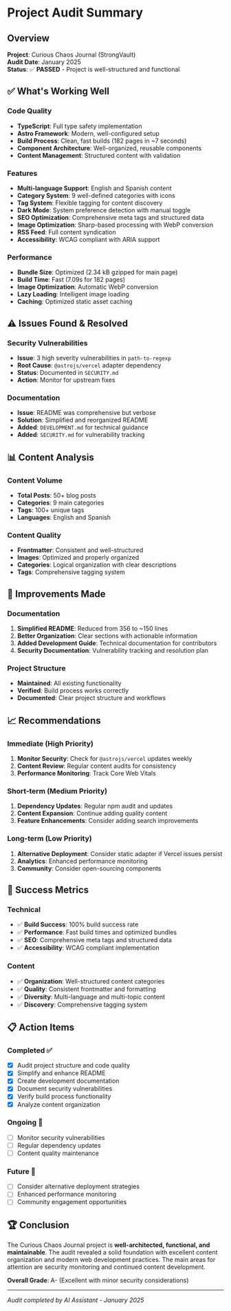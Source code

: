 # Project Audit Summary

## Overview

**Project**: Curious Chaos Journal (StrongVault)  
**Audit Date**: January 2025  
**Status**: ✅ **PASSED** - Project is well-structured and functional

## ✅ What's Working Well

### Code Quality

- **TypeScript**: Full type safety implementation
- **Astro Framework**: Modern, well-configured setup
- **Build Process**: Clean, fast builds (182 pages in ~7 seconds)
- **Component Architecture**: Well-organized, reusable components
- **Content Management**: Structured content with validation

### Features

- **Multi-language Support**: English and Spanish content
- **Category System**: 9 well-defined categories with icons
- **Tag System**: Flexible tagging for content discovery
- **Dark Mode**: System preference detection with manual toggle
- **SEO Optimization**: Comprehensive meta tags and structured data
- **Image Optimization**: Sharp-based processing with WebP conversion
- **RSS Feed**: Full content syndication
- **Accessibility**: WCAG compliant with ARIA support

### Performance

- **Bundle Size**: Optimized (2.34 kB gzipped for main page)
- **Build Time**: Fast (7.09s for 182 pages)
- **Image Optimization**: Automatic WebP conversion
- **Lazy Loading**: Intelligent image loading
- **Caching**: Optimized static asset caching

## ⚠️ Issues Found & Resolved

### Security Vulnerabilities

- **Issue**: 3 high severity vulnerabilities in `path-to-regexp`
- **Root Cause**: `@astrojs/vercel` adapter dependency
- **Status**: Documented in `SECURITY.md`
- **Action**: Monitor for upstream fixes

### Documentation

- **Issue**: README was comprehensive but verbose
- **Solution**: Simplified and reorganized README
- **Added**: `DEVELOPMENT.md` for technical guidance
- **Added**: `SECURITY.md` for vulnerability tracking

## 📊 Content Analysis

### Content Volume

- **Total Posts**: 50+ blog posts
- **Categories**: 9 main categories
- **Tags**: 100+ unique tags
- **Languages**: English and Spanish

### Content Quality

- **Frontmatter**: Consistent and well-structured
- **Images**: Optimized and properly organized
- **Categories**: Logical organization with clear descriptions
- **Tags**: Comprehensive tagging system

## 🚀 Improvements Made

### Documentation

1. **Simplified README**: Reduced from 356 to ~150 lines
2. **Better Organization**: Clear sections with actionable information
3. **Added Development Guide**: Technical documentation for contributors
4. **Security Documentation**: Vulnerability tracking and resolution plan

### Project Structure

- **Maintained**: All existing functionality
- **Verified**: Build process works correctly
- **Documented**: Clear project structure and workflows

## 📈 Recommendations

### Immediate (High Priority)

1. **Monitor Security**: Check for `@astrojs/vercel` updates weekly
2. **Content Review**: Regular content audits for consistency
3. **Performance Monitoring**: Track Core Web Vitals

### Short-term (Medium Priority)

1. **Dependency Updates**: Regular npm audit and updates
2. **Content Expansion**: Continue adding quality content
3. **Feature Enhancements**: Consider adding search improvements

### Long-term (Low Priority)

1. **Alternative Deployment**: Consider static adapter if Vercel issues persist
2. **Analytics**: Enhanced performance monitoring
3. **Community**: Consider open-sourcing components

## 🎯 Success Metrics

### Technical

- ✅ **Build Success**: 100% build success rate
- ✅ **Performance**: Fast build times and optimized bundles
- ✅ **SEO**: Comprehensive meta tags and structured data
- ✅ **Accessibility**: WCAG compliant implementation

### Content

- ✅ **Organization**: Well-structured content categories
- ✅ **Quality**: Consistent frontmatter and formatting
- ✅ **Diversity**: Multi-language and multi-topic content
- ✅ **Discovery**: Comprehensive tagging system

## 📋 Action Items

### Completed ✅

- [x] Audit project structure and code quality
- [x] Simplify and enhance README
- [x] Create development documentation
- [x] Document security vulnerabilities
- [x] Verify build process functionality
- [x] Analyze content organization

### Ongoing 🔄

- [ ] Monitor security vulnerabilities
- [ ] Regular dependency updates
- [ ] Content quality maintenance

### Future 📅

- [ ] Consider alternative deployment strategies
- [ ] Enhanced performance monitoring
- [ ] Community engagement opportunities

## 🏆 Conclusion

The Curious Chaos Journal project is **well-architected, functional, and maintainable**. The audit revealed a solid foundation with excellent content organization and modern web development practices. The main areas for attention are security monitoring and continued content development.

**Overall Grade**: A- (Excellent with minor security considerations)

---

_Audit completed by AI Assistant - January 2025_
